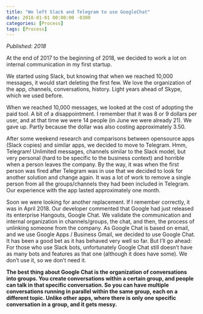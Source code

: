```yaml
---
title: "We left Slack and Telegram to use GoogleChat"
date: 2018-01-01 00:00:00 -0300
categories: [Process]
tags: [Process]
---
```

*Published: 2018*

At the end of 2017 to the beginning of 2018, we decided to work a lot on internal communication in my first startup.

We started using Slack, but knowing that when we reached 10,000 messages, it would start deleting the first few. We love the organization of the app, channels, conversations, history. Light years ahead of Skype, which we used before.

When we reached 10,000 messages, we looked at the cost of adopting the paid tool. A bit of a disappointment. I remember that it was 8 or 9 dollars per user, and at that time we were 14 people (in June we were already 21). We gave up. Partly because the dollar was also costing approximately 3.50.

After some weekend research and comparisons between opensource apps (Slack copies) and similar apps, we decided to move to Telegram. Hmm, Telegram! Unlimited messages, channels similar to the Slack model, but very personal (hard to be specific to the business context) and horrible when a person leaves the company. By the way, it was when the first person was fired after Telegram was in use that we decided to look for another solution and change again. It was a lot of work to remove a single person from all the groups/channels they had been included in Telegram. Our experience with the app lasted approximately one month.

Soon we were looking for another replacement. If I remember correctly, it was in April 2018. Our developer commented that Google had just released its enterprise Hangouts, Google Chat. We validate the communication and internal organization in channels/groups, the chat, and then, the process of unlinking someone from the company. As Google Chat is based on email, and we use Google Apps / Business Gmail, we decided to use Google Chat. It has been a good bet as it has behaved very well so far. But I’ll go ahead: For those who use Slack bots, unfortunately Google Chat still doesn’t have as many bots and features as that one (although it does have some). We don’t use it, so we don’t need it.

**The best thing about Google Chat is the organization of conversations into groups. You create conversations within a certain group, and people can talk in that specific conversation. So you can have multiple conversations running in parallel within the same group, each on a different topic. Unlike other apps, where there is only one specific conversation in a group, and it gets messy.**
